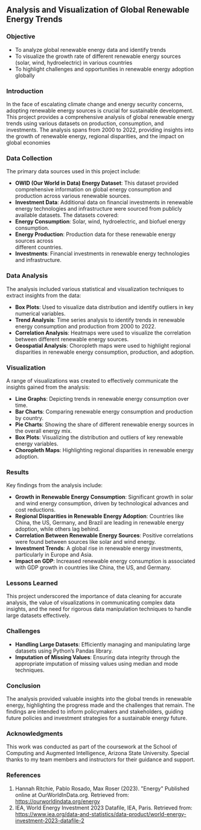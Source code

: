 ## Analysis and Visualization of Global Renewable Energy Trends

### Objective 
- To analyze global renewable energy data and identify trends
- To visualize the growth rate of different renewable energy sources (solar, wind, hydroelectric) in various countries
- To highlight challenges and opportunities in renewable energy adoption globally

### Introduction 
In the face of escalating climate change and energy security concerns, adopting renewable energy sources is crucial for sustainable development. This project provides a comprehensive analysis of global renewable energy trends using various datasets on production, consumption, and investments. The analysis spans from 2000 to 2022, providing insights into the growth of renewable energy, regional disparities, and the impact on global economies

### Data Collection 
The primary data sources used in this project include:
  - **OWID (Our World in Data) Energy Dataset**: This dataset provided comprehensive information on global energy consumption and production across various renewable sources. 
  - **Investment Data**: Additional data on financial investments in renewable energy technologies and infrastructure were sourced from publicly available datasets.
The datasets covered:
  - **Energy Consumption**: Solar, wind, hydroelectric, and biofuel energy consumption.
  - **Energy Production**: Production data for these renewable energy sources across   
    different countries.
  - **Investments**: Financial investments in renewable energy technologies and 
    infrastructure.

### Data Analysis 
The analysis included various statistical and visualization techniques to extract insights from the data:
  - **Box Plots**: Used to visualize data distribution and identify outliers in key numerical variables.
  - **Trend Analysis**: Time series analysis to identify trends in renewable energy consumption and production from 2000 to 2022.
  - **Correlation Analysis**: Heatmaps were used to visualize the correlation between different renewable energy sources.
  - **Geospatial Analysis**: Choropleth maps were used to highlight regional disparities in renewable energy consumption, production, and adoption.

### Visualization
A range of visualizations was created to effectively communicate the insights gained from the analysis:
- **Line Graphs**: Depicting trends in renewable energy consumption over time.
- **Bar Charts**: Comparing renewable energy consumption and production by country.
- **Pie Charts**: Showing the share of different renewable energy sources in the overall energy mix.
- **Box Plots**: Visualizing the distribution and outliers of key renewable energy variables.
- **Choropleth Maps**: Highlighting regional disparities in renewable energy adoption.

### Results 
Key findings from the analysis include:
- **Growth in Renewable Energy Consumption**: Significant growth in solar and wind energy consumption, driven by technological advances and cost reductions.
- **Regional Disparities in Renewable Energy Adoption**: Countries like China, the US, Germany, and Brazil are leading in renewable energy adoption, while others lag behind.
- **Correlation Between Renewable Energy Sources**: Positive correlations were found between sources like solar and wind energy.
- **Investment Trends**: A global rise in renewable energy investments, particularly in Europe and Asia.
- **Impact on GDP**: Increased renewable energy consumption is associated with GDP growth in countries like China, the US, and Germany.

### Lessons Learned
This project underscored the importance of data cleaning for accurate analysis, the value of visualizations in communicating complex data insights, and the need for rigorous data manipulation techniques to handle large datasets effectively.

### Challenges 
- **Handling Large Datasets**: Efficiently managing and manipulating large datasets using Python’s Pandas library.
- **Imputation of Missing Values**: Ensuring data integrity through the appropriate imputation of missing values using median and mode techniques.

### Conclusion 
The analysis provided valuable insights into the global trends in renewable energy, highlighting the progress made and the challenges that remain. The findings are intended to inform policymakers and stakeholders, guiding future policies and investment strategies for a sustainable energy future.

### Acknowledgments
This work was conducted as part of the coursework at the School of Computing and Augmented Intelligence, Arizona State University. Special thanks to my team members and instructors for their guidance and support.

### References
1. Hannah Ritchie, Pablo Rosado, Max Roser (2023). "Energy" Published online at OurWorldInData.org. Retrieved from: https://ourworldindata.org/energy
2. IEA, World Energy Investment 2023 Datafile, IEA, Paris. Retrieved from: https://www.iea.org/data-and-statistics/data-product/world-energy-investment-2023-datafile-2
